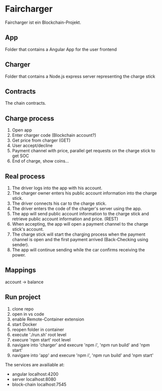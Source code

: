 # Faircharger
Faircharger ist ein Blockchain-Projekt.

## App
Folder that contains a Angular App for the user frontend

## Charger
Folder that contains a Node.js express server representing the charge stick

## Contracts
The chain contracts.


## Charge process
1. Open app
2. Enter charger code (Blockchain account?)
3. Get price from charger (GET)
4. User accept/decline
5. Payment channel with price, parallel get requests on the charge stick to get SOC
6. End of charge, show coins...


## Real process
1. The driver logs into the app with his account.
2. The charger owner enters his public account information into the charge stick.
3. The driver connects his car to the charge stick.
4. The driver enters the code of the charger's server using the app.
5. The app will send public account information to the charge stick and retrieve public account information and price. (REST)
6. When accepting, the app will open a payment channel to the charge stick's account.
7. The charge stick will start the charging process when the payment channel is open and the first payment arrived (Back-Checking using sender).
8. The app will continue sending while the car confirms receiving the power. 

## Mappings
account -> balance

## Run project

1. clone repo
2. open in vs code
3. enable Remote-Container extension
4. start Docker
5. reopen folder in container
6. execute './run.sh' root level
7. execure 'npm start' root level
8. navigare into 'charger' and execure 'npm i', 'npm run build' and 'npm start'
9. navigare into 'app' and execure 'npm i', 'npm run build' and 'npm start'

The services are availiable at:
- angular       localhost:4200
- server        localhost:8080
- block-chain   localhost:7545